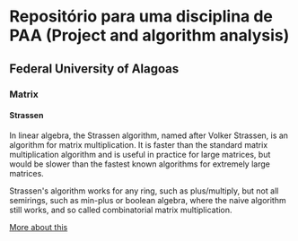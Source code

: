 # Repositório para uma disciplina de PAA (Project and algorithm analysis)
## Federal University of Alagoas

### Matrix
#### Strassen
  In linear algebra, the Strassen algorithm, named after Volker Strassen, is an algorithm for matrix multiplication. It is faster 
  than the standard matrix multiplication algorithm and is useful in practice for large matrices, but would be slower than 
  the fastest known algorithms for extremely large matrices.
  
  Strassen's algorithm works for any ring, such as plus/multiply, but not all semirings, such as min-plus or boolean algebra, 
  where the naive algorithm still works, and so called combinatorial matrix multiplication.
  
  [More about this](https://en.wikipedia.org/wiki/Strassen_algorithm)
